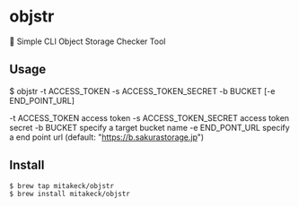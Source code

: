 # objstr
👮 Simple CLI Object Storage Checker Tool

## Usage

$ objstr -t ACCESS_TOKEN -s ACCESS_TOKEN_SECRET -b BUCKET [-e END_POINT_URL]

-t ACCESS_TOKEN           access token
-s ACCESS_TOKEN_SECRET    access token secret
-b BUCKET                 specify a target bucket name
-e END_PONT_URL           specify a end point url (default: "https://b.sakurastorage.jp")

## Install

```
$ brew tap mitakeck/objstr
$ brew install mitakeck/objstr
```

